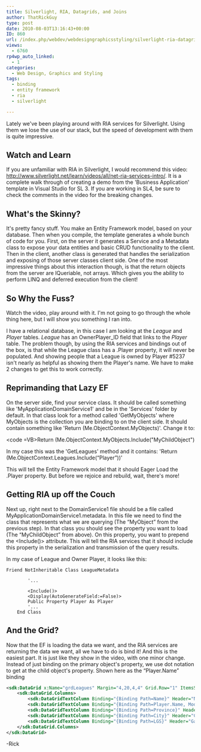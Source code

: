```yaml
---
title: Silverlight, RIA, Datagrids, and Joins
author: ThatRickGuy
type: post
date: 2010-08-03T13:16:43+00:00
ID: 860
url: /index.php/webdev/webdesigngraphicsstyling/silverlight-ria-datagrids-and-joins/
views:
  - 6760
rp4wp_auto_linked:
  - 1
categories:
  - Web Design, Graphics and Styling
tags:
  - binding
  - entity framework
  - ria
  - silverlight

---
```

Lately we've been playing around with RIA services for Silverlight. Using them we lose the use of our stack, but the speed of development with them is quite impressive. 

## Watch and Learn

If you are unfamiliar with RIA in Silverlight, I would recommend this video: <http://www.silverlight.net/learn/videos/all/net-ria-services-intro/>. It is a complete walk through of creating a demo from the 'Business Application' template in Visual Studio for SL 3. If you are working in SL4, be sure to check the comments in the video for the breaking changes.

## What's the Skinny?

It's pretty fancy stuff. You make an Entity Framework model, based on your database. Then when you compile, the template generates a whole bunch of code for you. First, on the server it generates a Service and a Metadata class to expose your data entities and basic CRUD functionality to the client. Then in the client, another class is generated that handles the serialization and exposing of those server classes client side. One of the most impressive things about this interaction though, is that the return objects from the server are IQueriable, not arrays. Which gives you the ability to perform LINQ and deferred execution from the client!

## So Why the Fuss?

Watch the video, play around with it. I'm not going to go through the whole thing here, but I will show you something I ran into.

I have a relational database, in this case I am looking at the _League_ and _Player_ tables. _League_ has an OwnerPlayer_ID field that links to the _Player_ table. The problem though, by using the RIA services and bindings out of the box, is that while the League class has a .Player property, it will never be populated. And showing people that a League is owned by Player #5237 isn't nearly as helpful as showing them the Player's name. We have to make 2 changes to get this to work correctly.

## Reprimanding that Lazy EF

On the server side, find your service class. It should be called something like 'MyApplicationDomainService1' and be in the 'Services' folder by default. In that class look for a method called 'GetMyObjects' where MyObjects is the collection you are binding to on the client side. It should contain something like 'Return (Me.ObjectContext.MyObjects)'. Change it to:
  
<code =VB>Return (Me.ObjectContext.MyObjects.Include("MyChildObject")</code>
  
In my case this was the 'GetLeagues' method and it contains: 'Return (Me.ObjectContext.Leagues.Include(“Player”))'

This will tell the Entity Framework model that it should Eager Load the .Player property. But before we rejoice and rebuild, wait, there's more!

## Getting RIA up off the Couch

Next up, right next to the DomainService1 file should be a file called MyApplicationDomainService1.metadata. In this file we need to find the class that represents what we are querying (The “MyObject” from the previous step). In that class you should see the property you want to load (The “MyChildObject” from above). On this property, you want to prepend the <Include()> attribute. This will tell the RIA services that it should include this property in the serialization and transmission of the query results. 

In my case of League and Owner Player, it looks like this:

```VB
Friend NotInheritable Class LeagueMetadata
             
        '...

        <Include()>
        <Display(AutoGenerateField:=False)>
        Public Property Player As Player
        '...
    End Class
```
## And the Grid?

Now that the EF is loading the data we want, and the RIA services are returning the data we want, all we have to do is bind it! And this is the easiest part. It is just like they show in the video, with one minor change. Instead of just binding on the primary object's property, we use dot notation to get at the child object's property. Shown here as the “Player.Name” binding

```XML
<sdk:DataGrid x:Name="grdLeagues" Margin="4,20,4,4" Grid.Row="1" ItemsSource="{Binding ElementName=LeagueDomainDataSource, Path=Data}" AutoGenerateColumns="False">
    <sdk:DataGrid.Columns>
        <sdk:DataGridTextColumn Binding="{Binding Path=Name}" Header="Name" />
        <sdk:DataGridTextColumn Binding="{Binding Path=Player.Name, Mode=OneWay}" Header="Organizer" />
        <sdk:DataGridTextColumn Binding="{Binding Path=Province}" Header="State" />
        <sdk:DataGridTextColumn Binding="{Binding Path=City}" Header="City" />
        <sdk:DataGridTextColumn Binding="{Binding Path=LGS}" Header="Game Store" />
    </sdk:DataGrid.Columns>
</sdk:DataGrid>
```

-Rick